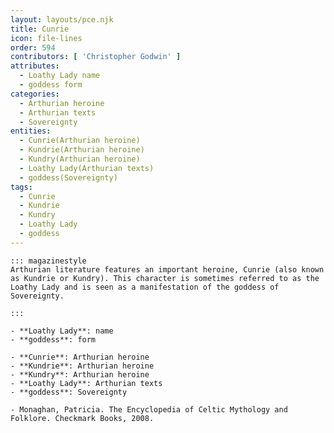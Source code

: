 ```yaml
---
layout: layouts/pce.njk
title: Cunrie
icon: file-lines
order: 594
contributors: [ 'Christopher Godwin' ]
attributes:
  - Loathy Lady name
  - goddess form
categories:
  - Arthurian heroine
  - Arthurian texts
  - Sovereignty
entities:
  - Cunrie(Arthurian heroine)
  - Kundrie(Arthurian heroine)
  - Kundry(Arthurian heroine)
  - Loathy Lady(Arthurian texts)
  - goddess(Sovereignty)
tags:
  - Cunrie
  - Kundrie
  - Kundry
  - Loathy Lady
  - goddess
---
```

``` tab [group1:Info]
::: magazinestyle
Arthurian literature features an important heroine, Cunrie (also known as Kundrie or Kundry). This character is sometimes referred to as the Loathy Lady and is seen as a manifestation of the goddess of Sovereignty.

:::
```
``` tab [group1:Attributes]
- **Loathy Lady**: name
- **goddess**: form
```
``` tab [group1:Entities]
- **Cunrie**: Arthurian heroine
- **Kundrie**: Arthurian heroine
- **Kundry**: Arthurian heroine
- **Loathy Lady**: Arthurian texts
- **goddess**: Sovereignty
```
``` tab [group1:Sources]
- Monaghan, Patricia. The Encyclopedia of Celtic Mythology and Folklore. Checkmark Books, 2008.
```
